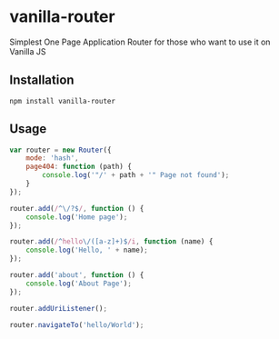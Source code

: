 # vanilla-router

Simplest One Page Application Router for those who want to use it on Vanilla JS

## Installation

```bashp
npm install vanilla-router
```

## Usage 

```js
var router = new Router({
    mode: 'hash',
    page404: function (path) {
        console.log('"/' + path + '" Page not found');
    }
});

router.add(/^\/?$/, function () {
    console.log('Home page');
});

router.add(/^hello\/([a-z]+)$/i, function (name) {
    console.log('Hello, ' + name);
});

router.add('about', function () {
    console.log('About Page');
});

router.addUriListener();

router.navigateTo('hello/World');
```